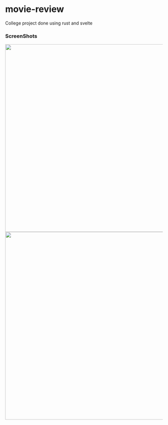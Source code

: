 # movie-review
College project done using rust and svelte


### ScreenShots 
<img src="https://github.com/user-attachments/assets/84ddcff9-ac9f-4365-8f9d-a7c8f4ab08b2"  width="600">
<br>
 <img src="https://github.com/user-attachments/assets/e015b85a-fff5-4ba4-8baa-93e45058c348" width="600">
